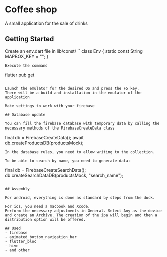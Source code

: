# Coffee shop

A small application for the sale of drinks

## Getting Started


Create an env.dart file in lib/const/
``
class Env {
static const String MAPBOX_KEY = "";
}

```
Execute the command

```
flutter pub get
```

Launch the emulator for the desired OS and press the F5 key.
There will be a build and installation in the emulator of the application

Make settings to work with your firebase

## Database update

You can fill the firebase database with temporary data by calling the necessary methods of the FirebaseCreateData class
```
final db = FirebaseCreateData();
await db.createProductsDB(productsMock);
```
In the database rules, you need to allow writing to the collection.

To be able to search by name, you need to generate data:
```
final db = FirebaseCreateSearchData();
db.createSearchDataDB(productsMock, "search_name");
```

## Assembly

For android, everything is done as standard by steps from the dock.

For ios, you need a macbook and Xcode.
Perform the necessary adjustments in General. Select Any as the device and create an Archive. The creation of the ipa will begin and then a distribution option will be offered.

## Used
- firebase
- animated_bottom_navigation_bar
- flutter_bloc
- hive
- and other